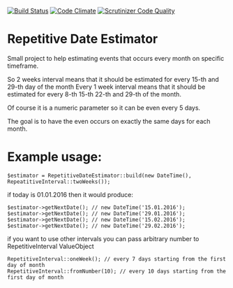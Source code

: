 [![Build Status](https://travis-ci.org/tworzenieweb/repetitive-date-estimator.svg?branch=master)](https://travis-ci.org/tworzenieweb/repetitive-date-estimator)
[![Code Climate](https://codeclimate.com/github/tworzenieweb/repetitive-date-estimator/badges/gpa.svg)](https://codeclimate.com/github/tworzenieweb/repetitive-date-estimator)
[![Scrutinizer Code Quality](https://scrutinizer-ci.com/g/tworzenieweb/repetitive-date-estimator/badges/quality-score.png?b=master)](https://scrutinizer-ci.com/g/tworzenieweb/repetitive-date-estimator/?branch=master)

# Repetitive Date Estimator

Small project to help estimating events that occurs every month on specific timeframe.

So 2 weeks interval means that it should be estimated for every 15-th and 29-th day of the month
Every 1 week interval means that it should be estimated for every 8-th 15-th 22-th and 29-th of the month.

Of course it is a numeric parameter so it can be even every 5 days.

The goal is to have the even occurs on exactly the same days for each month.


# Example usage:

```
$estimator = RepetitiveDateEstimator::build(new DateTime(), RepeatitiveInterval::twoWeeks());
```

if today is 01.01.2016 then it would produce:

```
$estimator->getNextDate(); // new DateTime('15.01.2016');
$estimator->getNextDate(); // new DateTime('29.01.2016');
$estimator->getNextDate(); // new DateTime('15.02.2016');
$estimator->getNextDate(); // new DateTime('29.02.2016');
```

if you want to use other intervals you can pass arbitrary number to RepetitiveInterval ValueObject

```
RepetitiveInterval::oneWeek(); // every 7 days starting from the first day of month
RepetitiveInterval::fromNumber(10); // every 10 days starting from the first day of month
```
